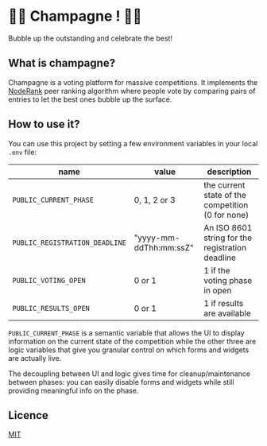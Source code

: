 # 🥂🍾 Champagne ! 🍾🥂

Bubble up the outstanding and celebrate the best!

## What is champagne?

Champagne is a voting platform for massive competitions. It implements the [NodeRank](https://github.com/fcrozatier/NodeRank) peer ranking algorithm where people vote by comparing pairs of entries to let the best ones bubble up the surface.

## How to use it?

You can use this project by setting a few environment variables in your local `.env` file:


| name                           | value                  | description                                       |
| ------------------------------ | ---------------------- | ------------------------------------------------- |
| `PUBLIC_CURRENT_PHASE`         | 0, 1, 2 or 3           | the current state of the competition (0 for none) |
| `PUBLIC_REGISTRATION_DEADLINE` | "yyyy-mm-ddThh:mm:ssZ" | An ISO 8601 string for the registration deadline  |
| `PUBLIC_VOTING_OPEN`           | 0 or 1                 | 1 if the voting phase in open                     |
| `PUBLIC_RESULTS_OPEN`          | 0 or 1                 | 1 if results are available                        |



`PUBLIC_CURRENT_PHASE` is a semantic variable that allows the UI to display information on the current state of the competition while the other three are logic variables that give you granular control on which forms and widgets are actually live.

The decoupling between UI and logic gives time for cleanup/maintenance between phases: you can easily disable forms and widgets while still providing meaningful info on the phase.

## Licence

[MIT](/LICENCE)
